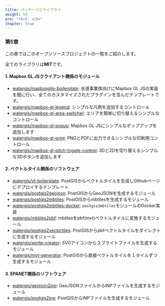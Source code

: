 ```yaml
---
title: パッケージとライブラリ
weight: 50
pre: "<b>5. </b>"
chapter: true
---
```


### 第5章

この章ではこのオープンソースプロジェクトの一覧をご紹介します。

全てのライブラリは**MIT**です。

#### 1. Mapbox GL JSクライアント関係のモジュール
- [watergis/mapboxgljs-boilerplate](https://github.com/watergis/mapboxgljs-boilerplate): 水道事業体向けにMapbox GL JSの実装を既に行い、全てのカスタマイズされたプラグインを含んだテンプレートです。 
- [watergis/mapbox-gl-legend](https://github.com/watergis/mapbox-gl-legend): シンプルな凡例を追加するコントロール
- [watergis/mapbox-gl-area-switcher](https://github.com/watergis/mapbox-gl-area-switcher): エリアを簡単に切り替えるシンプルなコントロール
- [watergis/mapbox-gl-popup](https://github.com/watergis/mapbox-gl-popup): Mapbox GL JSにシンプルなポップアップを追加します
- [watergis/mapbox-gl-print](https://github.com/watergis/mapbox-gl-print): PNGとPDFに出力できるシンプルな印刷用コントロール
- [watergis/mapbox-gl-pitch-toggle-control](https://github.com/watergis/mapbox-gl-pitch-toggle-control): 3Dと2Dを切り替えるシンプルな3Dボタンを追加します

#### 2. ベクトルタイル関係のソフトウェア
- [watergis/vt-boilerplate](https://github.com/watergis/vt-boilerplate): PostGISからベクトルタイルを生成しGithubページにデプロイするテンプレート
- [watergis/postgis2geojson](https://github.com/watergis/postgis2geojson): PostGISからGeoJSONを生成するモジュール
- [watergis/postgis2mbtiles](https://github.com/watergis/postgis2mbtiles): PostGISからmbtilesを生成するモジュール
- [watergis/postgis2mbtiles-docker](https://github.com/watergis/postgis2mbtiles-docker): `postgis2mbtiles`モジュールのDocker実装
- [watergis/mbtiles2pbf](https://github.com/watergis/mbtiles2pbf): mbtilesをpbf(mvt)ベクトルタイルに変換するモジュール
- [watergis/postgis2vectortiles](https://github.com/watergis/postgis2vectortiles): PostGISからpbfベクトルタイルをダイレクトに生成するモジュール
- [watergis/sprite-creator](https://github.com/watergis/sprite-creator): SVGアイコンからスプライトファイルを生成するモジュール
- [watergis/mvt-generator](https://github.com/watergis/mvt-generator): PostGISから直接ベクトルタイルを１タイルずつ生成するモジュール

#### 3. EPANET関係のソフトウェア
- [watergis/geojson2inp](https://github.com/watergis/geojson2inp): GeoJSONファイルからINPファイルを生成するモジュール
- [watergis/postgis2inp](https://github.com/watergis/postgis2inp): PostGISからINPファイルを生成するモジュール

